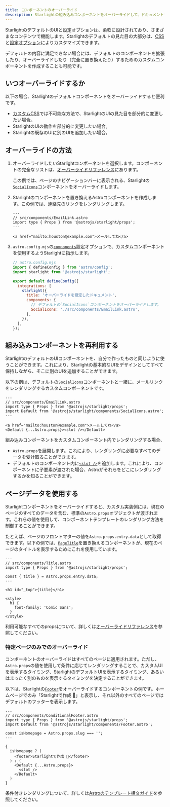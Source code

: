 ```yaml
---
title: コンポーネントのオーバーライド
description: Starlightの組み込みコンポーネントをオーバーライドして、ドキュメントサイトのUIにカスタム要素を追加する方法を学びます。
---
```


StarlightのデフォルトのUIと設定オプションは、柔軟に設計されており、さまざまなコンテンツで機能します。Starlightのデフォルトの見た目の大部分は、[CSS](/ja/guides/css-and-tailwind/)と[設定オプション](/ja/guides/customization/)によりカスタマイズできます。

デフォルトの内容に満足できない場合には、デフォルトのコンポーネントを拡張したり、オーバーライドしたり（完全に置き換えたり）するためのカスタムコンポーネントを作成することも可能です。

## いつオーバーライドするか

以下の場合、Starlightのデフォルトコンポーネントをオーバーライドすると便利です。

- [カスタムCSS](/ja/guides/css-and-tailwind/)では不可能な方法で、StarlightのUIの見た目を部分的に変更したい場合。
- StarlightのUIの動作を部分的に変更したい場合。
- Starlightの既存のUIに別のUIを追加したい場合。

## オーバーライドの方法

1. オーバーライドしたいStarlightコンポーネントを選択します。コンポーネントの完全なリストは、[オーバーライドリファレンス](/ja/reference/overrides/)にあります。

   この例では、ページのナビゲーションバーに表示される、Starlightの[`SocialIcons`](/ja/reference/overrides/#socialicons)コンポーネントをオーバーライドします。

2. Starlightのコンポーネントを置き換えるAstroコンポーネントを作成します。この例では、連絡先のリンクをレンダリングします。

   ```astro
   ---
   // src/components/EmailLink.astro
   import type { Props } from '@astrojs/starlight/props';
   ---

   <a href="mailto:houston@example.com">メールしてね</a>
   ```

3. `astro.config.mjs`の[`components`](/ja/reference/configuration/#components)設定オプションで、カスタムコンポーネントを使用するようStarlightに指示します。

   ```js {9-12}
   // astro.config.mjs
   import { defineConfig } from 'astro/config';
   import starlight from '@astrojs/starlight';

   export default defineConfig({
     integrations: [
       starlight({
         title: 'オーバーライドを設定したドキュメント',
         components: {
           // デフォルトの`SocialIcons`コンポーネントをオーバーライドします。
           SocialIcons: './src/components/EmailLink.astro',
         },
       }),
     ],
   });
   ```

## 組み込みコンポーネントを再利用する

StarlightのデフォルトのUIコンポーネントを、自分で作ったものと同じように使うことができます。これにより、Starlightの基本的なUIをデザインとしてすべて保持しながら、そこに別のUIを追加することができます。

以下の例は、デフォルトの`SocialIcons`コンポーネントと一緒に、メールリンクをレンダリングするカスタムコンポーネントです。

```astro {4,8}
---
// src/components/EmailLink.astro
import type { Props } from '@astrojs/starlight/props';
import Default from '@astrojs/starlight/components/SocialIcons.astro';
---

<a href="mailto:houston@example.com">メールしてね</a>
<Default {...Astro.props}><slot /></Default>
```

組み込みコンポーネントをカスタムコンポーネント内でレンダリングする場合、

- `Astro.props`を展開します。これにより、レンダリングに必要なすべてのデータを受け取ることができます。
- デフォルトのコンポーネント内に[`<slot />`](https://docs.astro.build/ja/core-concepts/astro-components/#スロット)を追加します。これにより、コンポーネントに子要素が渡された場合、Astroがそれらをどこにレンダリングするかを知ることができます。

## ページデータを使用する

Starlightコンポーネントをオーバーライドすると、カスタム実装側には、現在のページのすべてのデータを含む、標準の`Astro.props`オブジェクトが渡されます。これらの値を使用して、コンポーネントテンプレートのレンダリング方法を制御することができます。

たとえば、ページのフロントマターの値を`Astro.props.entry.data`として取得できます。以下の例では、[`PageTitle`](/ja/reference/overrides/#pagetitle)を置き換えるコンポーネントが、現在のページのタイトルを表示するためにこれを使用しています。

```astro {5} "{title}"
---
// src/components/Title.astro
import type { Props } from '@astrojs/starlight/props';

const { title } = Astro.props.entry.data;
---

<h1 id="_top">{title}</h1>

<style>
  h1 {
    font-family: 'Comic Sans';
  }
</style>
```

利用可能なすべてのpropsについて、詳しくは[オーバーライドリファレンス](/ja/reference/overrides/#コンポーネントprops)を参照してください。

### 特定ページのみでのオーバーライド

コンポーネントのオーバーライドはすべてのページに適用されます。ただし、`Astro.props`の値を使用して条件に応じてレンダリングすることで、カスタムUIを表示するタイミング、StarlightのデフォルトUIを表示するタイミング、あるいはまったく別のものを表示するタイミングを決定することができます。

以下は、Starlightの[`Footer`](/ja/reference/overrides/#footer)をオーバーライドするコンポーネントの例です。ホームページでのみ「Starlightで作成 🌟」と表示し、それ以外のすべてのページではデフォルトのフッターを表示します。

```astro
---
// src/components/ConditionalFooter.astro
import type { Props } from '@astrojs/starlight/props';
import Default from '@astrojs/starlight/components/Footer.astro';

const isHomepage = Astro.props.slug === '';
---

{
  isHomepage ? (
    <footer>Starlightで作成 🌟</footer>
  ) : (
    <Default {...Astro.props}>
      <slot />
    </Default>
  )
}
```

条件付きレンダリングについて、詳しくは[Astroのテンプレート構文ガイド](https://docs.astro.build/ja/core-concepts/astro-syntax/#動的html)を参照してください。

